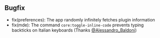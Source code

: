 ## Bugfix

- fix(preferences): The app randomly infinitely fetches plugin information
- fix(mde): The command `core:toggle-inline-code` prevents typing backticks on Italian keyboards (Thanks [@Alessandro_Baldoni](https://forum.inkdrop.app/t/v5-9-2-problem-with-backtick-on-macos/5107))
